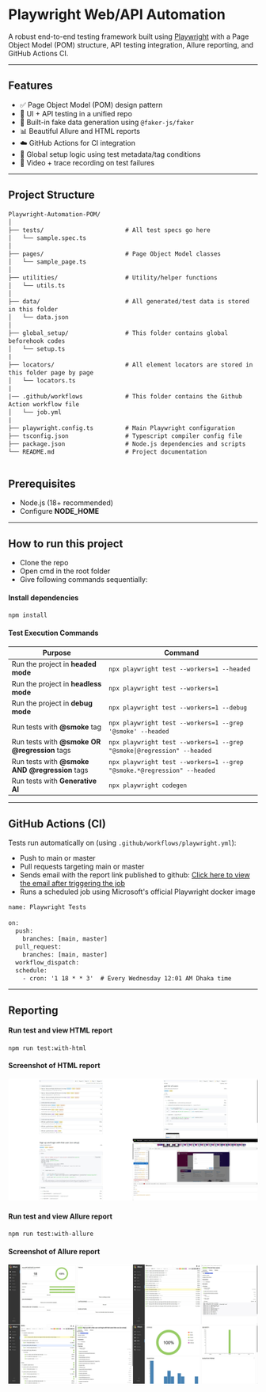 # Playwright Web/API Automation
A robust end-to-end testing framework built using [Playwright](https://playwright.dev) with a Page Object Model (POM) structure, API testing integration, Allure reporting, and GitHub Actions CI.

---

## Features

- ✅ Page Object Model (POM) design pattern
- 📲 UI + API testing in a unified repo
- 🧪 Built-in fake data generation using `@faker-js/faker`
- 📊 Beautiful Allure and HTML reports
- ☁️ GitHub Actions for CI integration
- 🧠 Global setup logic using test metadata/tag conditions
- 🎥 Video + trace recording on test failures

---
## Project Structure
```
Playwright-Automation-POM/
│
├── tests/                       # All test specs go here
│   └── sample.spec.ts
│
├── pages/                       # Page Object Model classes
│   └── sample_page.ts
│
├── utilities/                   # Utility/helper functions
│   └── utils.ts
│
├── data/                        # All generated/test data is stored in this folder
│   └── data.json
│
├── global_setup/                # This folder contains global beforehook codes
│   └── setup.ts
|
├── locators/                    # All element locators are stored in this folder page by page
│   └── locators.ts
|
|── .github/workflows            # This folder contains the Github Action workflow file
│   └── job.yml
|
├── playwright.config.ts         # Main Playwright configuration
├── tsconfig.json                # Typescript compiler config file
├── package.json                 # Node.js dependencies and scripts
└── README.md                    # Project documentation


```
## Prerequisites
- Node.js (18+ recommended)
- Configure **NODE_HOME**
---
## How to run this project
* Clone the repo
* Open cmd in the root folder
* Give following commands sequentially:
#### Install dependencies 
```
npm install
```
#### Test Execution Commands

| Purpose                                | Command                                                                 |
|----------------------------------------|-------------------------------------------------------------------------|
| Run the project in **headed mode**     | ```npx playwright test --workers=1 --headed```                              |
| Run the project in **headless mode**   | `npx playwright test --workers=1`                                       |
| Run the project in **debug mode**      | `npx playwright test --workers=1 --debug`                               |
| Run tests with **@smoke** tag          | `npx playwright test --workers=1 --grep '@smoke' --headed`             |
| Run tests with **@smoke OR @regression** tags | `npx playwright test --workers=1 --grep "@smoke\|@regression" --headed` |
| Run tests with **@smoke AND @regression** tags | `npx playwright test --workers=1 --grep "@smoke.*@regression" --headed` |
| Run tests with **Generative AI** | `npx playwright codegen` |
---
## GitHub Actions (CI)
Tests run automatically on (using ```.github/workflows/playwright.yml```):
- Push to main or master
- Pull requests targeting main or master
- Sends email with the report link published to github: [Click here to view the email after triggering the job](https://maildrop.cc/inbox/?mailbox=demoblaze_playwright)
- Runs a scheduled job using Microsoft's official Playwright docker image
```
name: Playwright Tests

on:
  push:
    branches: [main, master]
  pull_request:
    branches: [main, master]
  workflow_dispatch:
  schedule:
    - cron: '1 18 * * 3'  # Every Wednesday 12:01 AM Dhaka time
```
---
## Reporting
#### Run test and view HTML report
```
npm run test:with-html
```
#### Screenshot of HTML report
![2025-06-16_15-26-42](README_assets/html-report.jpg)
#### Run test and view Allure report
```
npm run test:with-allure
```
#### Screenshot of Allure report
![2025-06-16_16-19-19](README_assets/allure-report.jpg)

